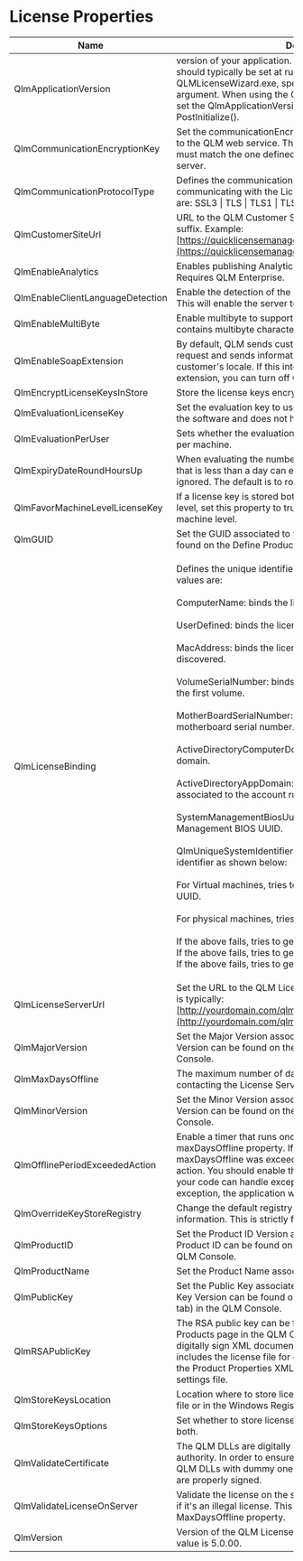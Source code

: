 # License Properties

| Name                             | Description                                                                                                                                                                                                                                                                                                                                                                                                                                                                                                                                                                                                                                                                                                                                                                                                                                                                                                                                                                                                                                                                                                                                                                                            |
| -------------------------------- | ------------------------------------------------------------------------------------------------------------------------------------------------------------------------------------------------------------------------------------------------------------------------------------------------------------------------------------------------------------------------------------------------------------------------------------------------------------------------------------------------------------------------------------------------------------------------------------------------------------------------------------------------------------------------------------------------------------------------------------------------------------------------------------------------------------------------------------------------------------------------------------------------------------------------------------------------------------------------------------------------------------------------------------------------------------------------------------------------------------------------------------------------------------------------------------------------------ |
| QlmApplicationVersion            | version of your application. Example: 2.1.3. This property should typically be set at runtime. When using the QLMLicenseWizard.exe, specify the /appversion command line argument. When using the QLM License Wizard .NET control, set the QlmApplicationVersion property at runtime and then call PostInitialize().                                                                                                                                                                                                                                                                                                                                                                                                                                                                                                                                                                                                                                                                                                                                                                                                                                                                                   |
| QlmCommunicationEncryptionKey    | Set the communicationEncryptionKey to use when connecting to the QLM web service. The communicationEncryptionKey must match the one defined in the web.config file on the web server.                                                                                                                                                                                                                                                                                                                                                                                                                                                                                                                                                                                                                                                                                                                                                                                                                                                                                                                                                                                                                  |
| QlmCommunicationProtocolType     | Defines the communication protocol type to use when communicating with the License Server. The available options are: SSL3 \| TLS \| TLS1 \| TLS12                                                                                                                                                                                                                                                                                                                                                                                                                                                                                                                                                                                                                                                                                                                                                                                                                                                                                                                                                                                                                                                     |
| QlmCustomerSiteUrl               | URL to the QLM Customer Site. Do not include the index.html suffix. Example: [https://quicklicensemanager.com/qlmdemo/QlmCustomerSite](https://quicklicensemanager.com/qlmdemo/QlmCustomerSite)                                                                                                                                                                                                                                                                                                                                                                                                                                                                                                                                                                                                                                                                                                                                                                                                                                                                                                                                                                                                        |
| QlmEnableAnalytics               | Enables publishing Analytics Data to the License Server. Requires QLM Enterprise.                                                                                                                                                                                                                                                                                                                                                                                                                                                                                                                                                                                                                                                                                                                                                                                                                                                                                                                                                                                                                                                                                                                      |
| QlmEnableClientLanguageDetection | Enable the detection of the client locale to send it to the server. This will enable the server to respond in the client language.                                                                                                                                                                                                                                                                                                                                                                                                                                                                                                                                                                                                                                                                                                                                                                                                                                                                                                                                                                                                                                                                     |
| QlmEnableMultiByte               | Enable multibyte to support systems with a ComputerID that contains multibyte characters.                                                                                                                                                                                                                                                                                                                                                                                                                                                                                                                                                                                                                                                                                                                                                                                                                                                                                                                                                                                                                                                                                                              |
| QlmEnableSoapExtension           | By default, QLM sends custom headers with every SOAP request and sends information to the server related to the customer's locale. If this interferes with your own SOAP extension, you can turn off QLM's extension.                                                                                                                                                                                                                                                                                                                                                                                                                                                                                                                                                                                                                                                                                                                                                                                                                                                                                                                                                                                  |
| QlmEncryptLicenseKeysInStore     | Store the license keys encrypted on the system,                                                                                                                                                                                                                                                                                                                                                                                                                                                                                                                                                                                                                                                                                                                                                                                                                                                                                                                                                                                                                                                                                                                                                        |
| QlmEvaluationLicenseKey          | Set the evaluation key to use when the user selects to evaluate the software and does not have a license key.                                                                                                                                                                                                                                                                                                                                                                                                                                                                                                                                                                                                                                                                                                                                                                                                                                                                                                                                                                                                                                                                                          |
| QlmEvaluationPerUser             | Sets whether the evaluation information is stored per user or per machine.                                                                                                                                                                                                                                                                                                                                                                                                                                                                                                                                                                                                                                                                                                                                                                                                                                                                                                                                                                                                                                                                                                                             |
| QlmExpiryDateRoundHoursUp        | When evaluating the number of days left for a license, any time that is less than a day can either be rounded up to a day or ignored. The default is to round up to a day.                                                                                                                                                                                                                                                                                                                                                                                                                                                                                                                                                                                                                                                                                                                                                                                                                                                                                                                                                                                                                             |
| QlmFavorMachineLevelLicenseKey   | If a license key is stored both at the user level and the machine level, set this property to true to favor the key stored at the machine level.                                                                                                                                                                                                                                                                                                                                                                                                                                                                                                                                                                                                                                                                                                                                                                                                                                                                                                                                                                                                                                                       |
| QlmGUID                          | Set the GUID associated to your product. The GUID can be found on the Define Product page in the QLM Console.                                                                                                                                                                                                                                                                                                                                                                                                                                                                                                                                                                                                                                                                                                                                                                                                                                                                                                                                                                                                                                                                                          |
| QlmLicenseBinding                | <p>Defines the unique identifier a license is bound to. The possible values are:<br><br>ComputerName: binds the license to the name of the computer<br><br>UserDefined: binds the license to a user-defined identifier<br><br>MacAddress: binds the license to the first MAC address discovered.<br><br>VolumeSerialNumber: binds the license to the serial number of the first volume.<br><br>MotherBoardSerialNumber: binds the license to the motherboard serial number.<br><br>ActiveDirectoryComputerDomain: binds the license to the AD domain.<br><br>ActiveDirectoryAppDomain: binds the license to the AD domain associated to the account running the application.<br><br>SystemManagementBiosUuid: binds the license to the System Management BIOS UUID.<br><br>QlmUniqueSystemIdentifier1: binds the license to a unique identifier as shown below:<br><br>For Virtual machines, tries to get System Management BIOS UUID.<br><br>For physical machines, tries to get Motherboard Serial Number.<br><br>If the above fails, tries to get the first Volume Serial Number.<br>If the above fails, tries to get first MAC Address.<br>If the above fails, tries to get the Computer Name.</p> |
| QlmLicenseServerUrl              | Set the URL to the QLM License Server. The value of this URL is typically: [http://yourdomain.com/qlmlicenseserver/qlmservice.asmx](http://yourdomain.com/qlmlicenseserver/qlmservice.asmx)                                                                                                                                                                                                                                                                                                                                                                                                                                                                                                                                                                                                                                                                                                                                                                                                                                                                                                                                                                                                            |
| QlmMajorVersion                  | Set the Major Version associated to your product. The Major Version can be found on the Define Products page in the QLM Console.                                                                                                                                                                                                                                                                                                                                                                                                                                                                                                                                                                                                                                                                                                                                                                                                                                                                                                                                                                                                                                                                       |
| QlmMaxDaysOffline                | The maximum number of days a user can go without contacting the License Server.                                                                                                                                                                                                                                                                                                                                                                                                                                                                                                                                                                                                                                                                                                                                                                                                                                                                                                                                                                                                                                                                                                                        |
| QlmMinorVersion                  | Set the Minor Version associated with your product. The Minor Version can be found on the Define Products page in the QLM Console.                                                                                                                                                                                                                                                                                                                                                                                                                                                                                                                                                                                                                                                                                                                                                                                                                                                                                                                                                                                                                                                                     |
| QlmOfflinePeriodExceededAction   | Enable a timer that runs once per day and checks the maxDaysOffline property. If the timer detects that the maxDaysOffline was exceeded, it will trigger the selected action. You should enable the ThrowException option only if your code can handle exceptions. If you do not handle the exception, the application will crash.                                                                                                                                                                                                                                                                                                                                                                                                                                                                                                                                                                                                                                                                                                                                                                                                                                                                     |
| QlmOverrideKeyStoreRegistry      | Change the default registry key where QLM stores license key information. This is strictly for permanent licenses.                                                                                                                                                                                                                                                                                                                                                                                                                                                                                                                                                                                                                                                                                                                                                                                                                                                                                                                                                                                                                                                                                     |
| QlmProductID                     | Set the Product ID Version associated with your product. The Product ID can be found on the Define Products page in the QLM Console.                                                                                                                                                                                                                                                                                                                                                                                                                                                                                                                                                                                                                                                                                                                                                                                                                                                                                                                                                                                                                                                                   |
| QlmProductName                   | Set the Product Name associated with your product.                                                                                                                                                                                                                                                                                                                                                                                                                                                                                                                                                                                                                                                                                                                                                                                                                                                                                                                                                                                                                                                                                                                                                     |
| QlmPublicKey                     | Set the Public Key associated with your product. The Public Key Version can be found on the Define Products page (Keys tab) in the QLM Console.                                                                                                                                                                                                                                                                                                                                                                                                                                                                                                                                                                                                                                                                                                                                                                                                                                                                                                                                                                                                                                                        |
| QlmRSAPublicKey                  | The RSA public key can be found in the Keys tab on the Define Products page in the QLM Console. The RSA key pair is used to digitally sign XML documents returned by the server. This includes the license file for cross-platform license protection, the Product Properties XML file, and the QLM License Wizard settings file.                                                                                                                                                                                                                                                                                                                                                                                                                                                                                                                                                                                                                                                                                                                                                                                                                                                                      |
| QlmStoreKeysLocation             | Location where to store license keys. Keys can be stored in a file or in the Windows Registry.                                                                                                                                                                                                                                                                                                                                                                                                                                                                                                                                                                                                                                                                                                                                                                                                                                                                                                                                                                                                                                                                                                         |
| QlmStoreKeysOptions              | Set whether to store license keys per user, per machine, or both.                                                                                                                                                                                                                                                                                                                                                                                                                                                                                                                                                                                                                                                                                                                                                                                                                                                                                                                                                                                                                                                                                                                                      |
| QlmValidateCertificate           | The QLM DLLs are digitally signed by a trusted certificate authority. In order to ensure that hackers do not replace the QLM DLLs with dummy ones, QLM can validate that the DLLs are properly signed.                                                                                                                                                                                                                                                                                                                                                                                                                                                                                                                                                                                                                                                                                                                                                                                                                                                                                                                                                                                                 |
| QlmValidateLicenseOnServer       | Validate the license on the server to check if it was revoked or if it's an illegal license. This property works in tandem with the MaxDaysOffline property.                                                                                                                                                                                                                                                                                                                                                                                                                                                                                                                                                                                                                                                                                                                                                                                                                                                                                                                                                                                                                                           |
| QlmVersion                       | Version of the QLM License Engine to use. The recommended value is 5.0.00.                                                                                                                                                                                                                                                                                                                                                                                                                                                                                                                                                                                                                                                                                                                                                                                                                                                                                                                                                                                                                                                                                                                             |
